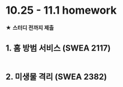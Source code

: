 # 10.25 - 11.1 homework

★ **스터디 전까지 제출** 

## 1. 홈 방범 서비스 (SWEA 2117)

```python
```

## 2. 미생물 격리 (SWEA 2382)

```python
```

